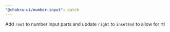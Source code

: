 ```yaml
---
"@chakra-ui/number-input": patch
---
```


Add `root` to number input parts and update `right` to `insetEnd` to allow for
rtl
